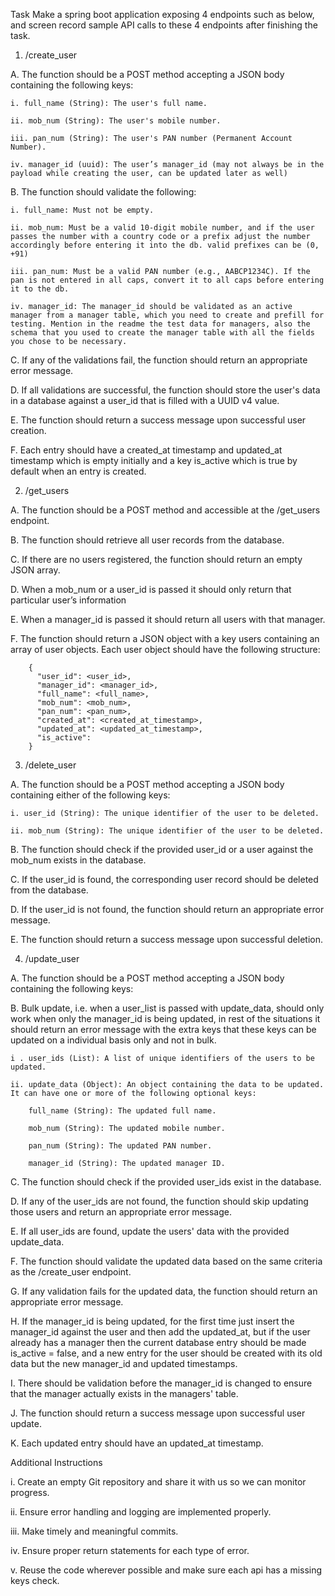 Task
Make a spring boot application exposing 4 endpoints such as below, and screen record sample API calls to these 4 endpoints after finishing the task.

1. /create_user

  A. The function should be a POST method accepting a JSON body containing the following keys:
  
    i. full_name (String): The user's full name.
    
    ii. mob_num (String): The user's mobile number.
    
    iii. pan_num (String): The user's PAN number (Permanent Account Number).
    
    iv. manager_id (uuid): The user’s manager_id (may not always be in the payload while creating the user, can be updated later as well)
  
  B. The function should validate the following:
  
    i. full_name: Must not be empty.
    
    ii. mob_num: Must be a valid 10-digit mobile number, and if the user passes the number with a country code or a prefix adjust the number accordingly before entering it into the db. valid prefixes can be (0, +91)
    
    iii. pan_num: Must be a valid PAN number (e.g., AABCP1234C). If the pan is not entered in all caps, convert it to all caps before entering it to the db.
    
    iv. manager_id: The manager_id should be validated as an active manager from a manager table, which you need to create and prefill for testing. Mention in the readme the test data for managers, also the schema that you used to create the manager table with all the fields you chose to be necessary.
  
  C. If any of the validations fail, the function should return an appropriate error message.
  
  D. If all validations are successful, the function should store the user's data in a database against a user_id that is filled with a UUID v4 value.
  
  E. The function should return a success message upon successful user creation.
  
  F. Each entry should have a created_at timestamp and updated_at timestamp which is empty initially and a key is_active which is true by default when an entry is created.

2. /get_users

  A. The function should be a POST method and accessible at the /get_users endpoint.
  
  B. The function should retrieve all user records from the database.
  
  C. If there are no users registered, the function should return an empty JSON array.
  
  D. When a mob_num or a user_id is passed it should only return that particular user’s information
  
  E. When a manager_id is passed it should return all users with that manager.
  
  F. The function should return a JSON object with a key users containing an array of user objects. Each user object should have the following structure:

        {
          "user_id": <user_id>,
          "manager_id": <manager_id>,
          "full_name": <full_name>,
          "mob_num": <mob_num>,
          "pan_num": <pan_num>,
          "created_at": <created_at_timestamp>,
          "updated_at": <updated_at_timestamp>,
          "is_active":
        }

3. /delete_user

  A. The function should be a POST method accepting a JSON body containing either of the following keys:
  
    i. user_id (String): The unique identifier of the user to be deleted.
  
    ii. mob_num (String): The unique identifier of the user to be deleted.
  
  B. The function should check if the provided user_id or a user against the mob_num exists in the database.
  
  C. If the user_id is found, the corresponding user record should be deleted from the database.
  
  D. If the user_id is not found, the function should return an appropriate error message.
  
  E. The function should return a success message upon successful deletion.

4. /update_user

  A. The function should be a POST method accepting a JSON body containing the following keys:
  
  B. Bulk update, i.e. when a user_list is passed with update_data, should only work when only the manager_id is being updated, in rest of the situations it should return an error message with the extra keys that these keys can be updated on a individual basis only and not in bulk.
  
    i . user_ids (List): A list of unique identifiers of the users to be updated.
  
    ii. update_data (Object): An object containing the data to be updated. It can have one or more of the following optional keys:
  
        full_name (String): The updated full name.
  
        mob_num (String): The updated mobile number.
  
        pan_num (String): The updated PAN number.
  
        manager_id (String): The updated manager ID.
  
  C. The function should check if the provided user_ids exist in the database.
  
  D. If any of the user_ids are not found, the function should skip updating those users and return an appropriate error message.
  
  E. If all user_ids are found, update the users' data with the provided update_data.
  
  F. The function should validate the updated data based on the same criteria as the /create_user endpoint.
  
  G. If any validation fails for the updated data, the function should return an appropriate error message.
  
  H. If the manager_id is being updated, for the first time just insert the manager_id against the user and then add the updated_at, but if the user already has a manager then the current database entry should be made is_active = false, and a new entry for the user should be created with its old data but the new manager_id and updated timestamps.
  
  I. There should be validation before the manager_id is changed to ensure that the manager actually exists in the managers' table.
  
  J. The function should return a success message upon successful user update.
  
  K. Each updated entry should have an updated_at timestamp.

Additional Instructions

  i. Create an empty Git repository and share it with us so we can monitor progress.
  
  ii. Ensure error handling and logging are implemented properly.
  
  iii. Make timely and meaningful commits.
  
  iv. Ensure proper return statements for each type of error.
  
  v. Reuse the code wherever possible and make sure each api has a missing keys check.

